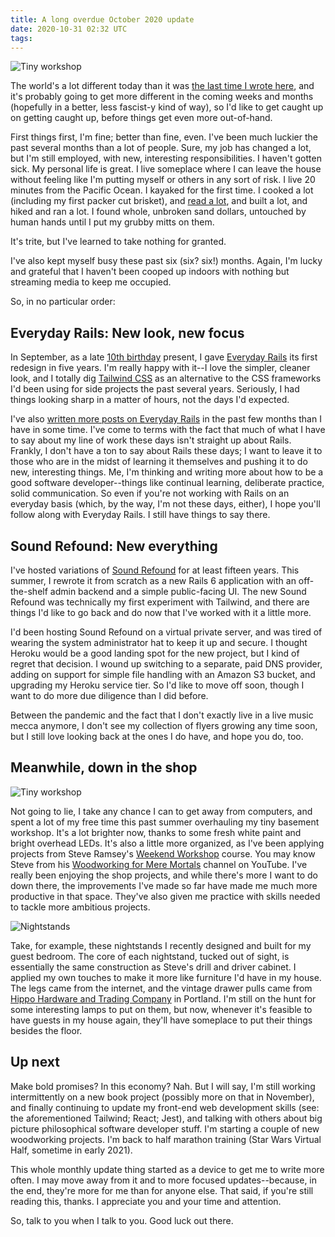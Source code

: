 ```yaml
---
title: A long overdue October 2020 update
date: 2020-10-31 02:32 UTC
tags:
---
```


![Tiny workshop](/images/content/sand-dollar.jpg)

The world's a lot different today than it was [the last time I wrote here](/2020/04/april-2020.html), and it's probably going to get more different in the coming weeks and months (hopefully in a better, less fascist-y kind of way), so I'd like to get caught up on getting caught up, before things get even more out-of-hand.

First things first, I'm fine; better than fine, even. I've been much luckier the past several months than a lot of people. Sure, my job has changed a lot, but I'm still employed, with new, interesting responsibilities. I haven't gotten sick. My personal life is great. I live someplace where I can leave the house without feeling like I'm putting myself or others in any sort of risk. I live 20 minutes from the Pacific Ocean. I kayaked for the first time. I cooked a lot (including my first packer cut brisket), and [read a lot](/pages/reading.html), and built a lot, and hiked and ran a lot. I found whole, unbroken sand dollars, untouched by human hands until I put my grubby mitts on them.

It's trite, but I've learned to take nothing for granted.

I've also kept myself busy these past six (six? six!) months. Again, I'm lucky and grateful that I haven't been cooped up indoors with nothing but streaming media to keep me occupied.

So, in no particular order:

## Everyday Rails: New look, new focus

In September, as a late [10th birthday](https://everydayrails.com/2020/05/18/everyday-rails-10th-birthday.html) present, I gave [Everyday Rails](https://everydayrails.com) its first redesign in five years. I'm really happy with it--I love the simpler, cleaner look, and I totally dig [Tailwind CSS](https://tailwindcss.com/) as an alternative to the CSS frameworks I'd been using for side projects the past several years. Seriously, I had things looking sharp in a matter of hours, not the days I'd expected.

I've also [written more posts on Everyday Rails](https://everydayrails.com/archives.html) in the past few months than I have in some time. I've come to terms with the fact that much of what I have to say about my line of work these days isn't straight up about Rails. Frankly, I don't have a ton to say about Rails these days; I want to leave it to those who are in the midst of learning it themselves and pushing it to do new, interesting things. Me, I'm thinking and writing more about how to be a good software developer--things like continual learning, deliberate practice, solid communication. So even if you're not working with Rails on an everyday basis (which, by the way, I'm not these days, either), I hope you'll follow along with Everyday Rails. I still have things to say there.


## Sound Refound: New everything

I've hosted variations of [Sound Refound](https://soundrefound.com) for at least fifteen years. This summer, I rewrote it from scratch as a new Rails 6 application with an off-the-shelf admin backend and a simple public-facing UI. The new Sound Refound was technically my first experiment with Tailwind, and there are things I'd like to go back and do now that I've worked with it a little more.

I'd been hosting Sound Refound on a virtual private server, and was tired of wearing the system administrator hat to keep it up and secure. I thought Heroku would be a good landing spot for the new project, but I kind of regret that decision. I wound up switching to a separate, paid DNS provider, adding on support for simple file handling with an Amazon S3 bucket, and upgrading my Heroku service tier. So I'd like to move off soon, though I want to do more due diligence than I did before.

Between the pandemic and the fact that I don't exactly live in a live music mecca anymore, I don't see my collection of flyers growing any time soon, but I still love looking back at the ones I do have, and hope you do, too.


## Meanwhile, down in the shop

![Tiny workshop](/images/content/weekend-workshop.jpg)

Not going to lie, I take any chance I can to get away from computers, and spent a lot of my free time this past summer overhauling my tiny basement workshop. It's a lot brighter now, thanks to some fresh white paint and bright overhead LEDs. It's also a little more organized, as I've been applying projects from Steve Ramsey's [Weekend Workshop](https://theweekendwoodworker.com/workshop-signup/) course. You may know Steve from his [Woodworking for Mere Mortals](https://www.youtube.com/user/stevinmarin/) channel on YouTube. I've really been enjoying the shop projects, and while there's more I want to do down there, the improvements I've made so far have made me much more productive in that space. They've also given me practice with skills needed to tackle more ambitious projects.

![Nightstands](/images/content/nightstands.jpg)

Take, for example, these nightstands I recently designed and built for my guest bedroom. The core of each nightstand, tucked out of sight, is essentially the same construction as Steve's drill and driver cabinet. I applied my own touches to make it more like furniture I'd have in my house. The legs came from the internet, and the vintage drawer pulls came from [Hippo Hardware and Trading Company](https://www.hippohardware.com) in Portland. I'm still on the hunt for some interesting lamps to put on them, but now, whenever it's feasible to have guests in my house again, they'll have someplace to put their things besides the floor.


## Up next

Make bold promises? In this economy? Nah. But I will say, I'm still working intermittently on a new book project (possibly more on that in November), and finally continuing to update my front-end web development skills (see: the aforementioned Tailwind; React; Jest), and talking with others about big picture philosophical software developer stuff. I'm starting a couple of new woodworking projects. I'm back to half marathon training (Star Wars Virtual Half, sometime in early 2021).

This whole monthly update thing started as a device to get me to write more often. I may move away from it and to more focused updates--because, in the end, they're more for me than for anyone else. That said, if you're still reading this, thanks. I appreciate you and your time and attention.

So, talk to you when I talk to you. Good luck out there.

